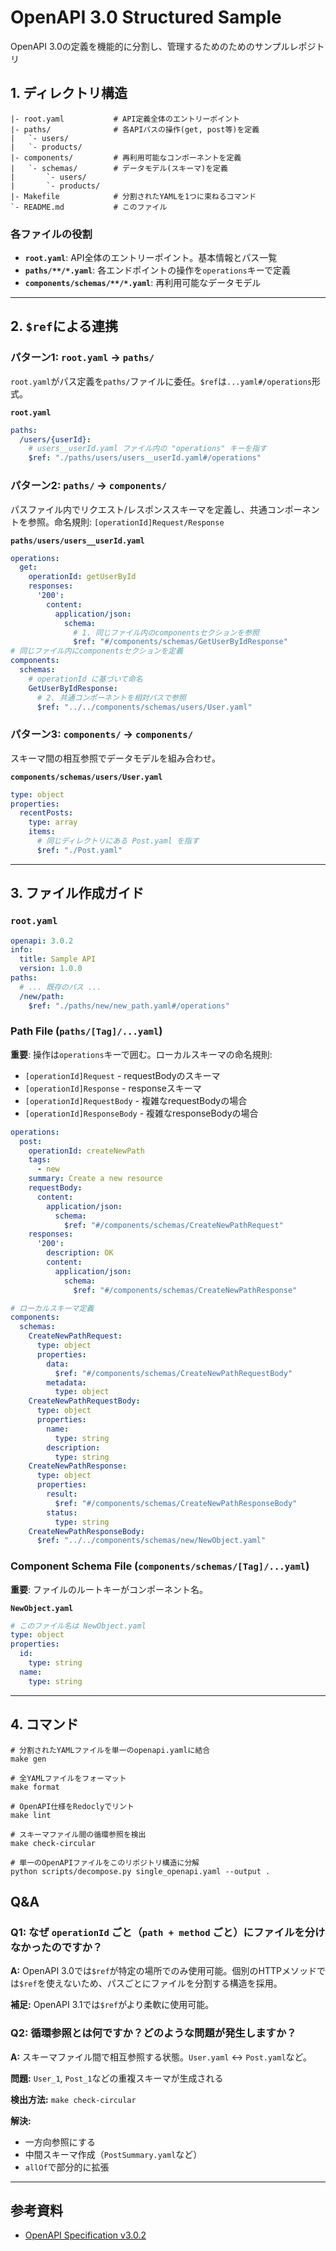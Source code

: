 # OpenAPI 3.0 Structured Sample

OpenAPI 3.0の定義を機能的に分割し、管理するためのためのサンプルレポジトリ

## 1. ディレクトリ構造

```
|- root.yaml           # API定義全体のエントリーポイント
|- paths/              # 各APIパスの操作(get, post等)を定義
|   `- users/
|   `- products/
|- components/         # 再利用可能なコンポーネントを定義
|   `- schemas/        # データモデル(スキーマ)を定義
|       `- users/
|       `- products/
|- Makefile            # 分割されたYAMLを1つに束ねるコマンド
`- README.md           # このファイル
```

### 各ファイルの役割

- **`root.yaml`**: API全体のエントリーポイント。基本情報とパス一覧
- **`paths/**/*.yaml`**: 各エンドポイントの操作を`operations`キーで定義
- **`components/schemas/**/*.yaml`**: 再利用可能なデータモデル

---

## 2. `$ref`による連携

### パターン1: `root.yaml` → `paths/`

`root.yaml`がパス定義を`paths/`ファイルに委任。`$ref`は`...yaml#/operations`形式。

**`root.yaml`**
```yaml
paths:
  /users/{userId}:
    # users__userId.yaml ファイル内の "operations" キーを指す
    $ref: "./paths/users/users__userId.yaml#/operations"
```

### パターン2: `paths/` → `components/`

パスファイル内でリクエスト/レスポンススキーマを定義し、共通コンポーネントを参照。命名規則: `[operationId]Request/Response`

**`paths/users/users__userId.yaml`**
```yaml
operations:
  get:
    operationId: getUserById
    responses:
      '200':
        content:
          application/json:
            schema:
              # 1. 同じファイル内のcomponentsセクションを参照
              $ref: "#/components/schemas/GetUserByIdResponse"
# 同じファイル内にcomponentsセクションを定義
components:
  schemas:
    # operationId に基づいて命名
    GetUserByIdResponse:
      # 2. 共通コンポーネントを相対パスで参照
      $ref: "../../components/schemas/users/User.yaml"
```

### パターン3: `components/` → `components/`

スキーマ間の相互参照でデータモデルを組み合わせ。

**`components/schemas/users/User.yaml`**
```yaml
type: object
properties:
  recentPosts:
    type: array
    items:
      # 同じディレクトリにある Post.yaml を指す
      $ref: "./Post.yaml"
```

---

## 3. ファイル作成ガイド

### `root.yaml`

```yaml
openapi: 3.0.2
info:
  title: Sample API
  version: 1.0.0
paths:
  # ... 既存のパス ...
  /new/path:
    $ref: "./paths/new/new_path.yaml#/operations"
```

### Path File (`paths/[Tag]/...yaml`)

**重要**: 操作は`operations`キーで囲む。ローカルスキーマの命名規則:
- `[operationId]Request` - requestBodyのスキーマ
- `[operationId]Response` - responseスキーマ
- `[operationId]RequestBody` - 複雑なrequestBodyの場合
- `[operationId]ResponseBody` - 複雑なresponseBodyの場合

```yaml
operations:
  post:
    operationId: createNewPath
    tags:
      - new
    summary: Create a new resource
    requestBody:
      content:
        application/json:
          schema:
            $ref: "#/components/schemas/CreateNewPathRequest"
    responses:
      '200':
        description: OK
        content:
          application/json:
            schema:
              $ref: "#/components/schemas/CreateNewPathResponse"

# ローカルスキーマ定義
components:
  schemas:
    CreateNewPathRequest:
      type: object
      properties:
        data:
          $ref: "#/components/schemas/CreateNewPathRequestBody"
        metadata:
          type: object
    CreateNewPathRequestBody:
      type: object
      properties:
        name:
          type: string
        description:
          type: string
    CreateNewPathResponse:
      type: object
      properties:
        result:
          $ref: "#/components/schemas/CreateNewPathResponseBody"
        status:
          type: string
    CreateNewPathResponseBody:
      $ref: "../../components/schemas/new/NewObject.yaml"
```

### Component Schema File (`components/schemas/[Tag]/...yaml`)

**重要**: ファイルのルートキーがコンポーネント名。

**`NewObject.yaml`**
```yaml
# このファイル名は NewObject.yaml
type: object
properties:
  id:
    type: string
  name:
    type: string
```

---

## 4. コマンド

```console
# 分割されたYAMLファイルを単一のopenapi.yamlに結合
make gen

# 全YAMLファイルをフォーマット
make format

# OpenAPI仕様をRedoclyでリント
make lint

# スキーマファイル間の循環参照を検出
make check-circular

# 単一のOpenAPIファイルをこのリポジトリ構造に分解
python scripts/decompose.py single_openapi.yaml --output .
```

## Q&A

### Q1: なぜ `operationId` ごと（`path + method` ごと）にファイルを分けなかったのですか？

**A:** OpenAPI 3.0では`$ref`が特定の場所でのみ使用可能。個別のHTTPメソッドでは`$ref`を使えないため、パスごとにファイルを分割する構造を採用。

**補足:** OpenAPI 3.1では`$ref`がより柔軟に使用可能。

### Q2: 循環参照とは何ですか？どのような問題が発生しますか？

**A:** スキーマファイル間で相互参照する状態。`User.yaml` ↔ `Post.yaml`など。

**問題:** `User_1`, `Post_1`などの重複スキーマが生成される

**検出方法:** `make check-circular`

**解決:**
- 一方向参照にする
- 中間スキーマ作成（`PostSummary.yaml`など）
- `allOf`で部分的に拡張

---


## 参考資料

- [OpenAPI Specification v3.0.2](https://spec.openapis.org/oas/v3.0.2)
